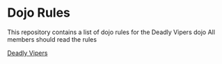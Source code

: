 Dojo Rules
==========

This repository contains a list of dojo rules for the Deadly Vipers dojo
All members should read the rules

[Deadly Vipers]("https://github.com/deadlyvipers")
